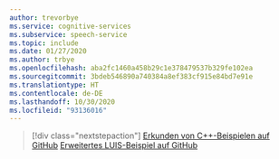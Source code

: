 ```yaml
---
author: trevorbye
ms.service: cognitive-services
ms.subservice: speech-service
ms.topic: include
ms.date: 01/27/2020
ms.author: trbye
ms.openlocfilehash: aba2fc1460a458b29c1e378479537b329fe102ea
ms.sourcegitcommit: 3bdeb546890a740384a8ef383cf915e84bd7e91e
ms.translationtype: HT
ms.contentlocale: de-DE
ms.lasthandoff: 10/30/2020
ms.locfileid: "93136016"
---
```

> [!div class="nextstepaction"]
> [Erkunden von C++-Beispielen auf GitHub](https://aka.ms/speech/github-cpp)
> [Erweitertes LUIS-Beispiel auf GitHub](https://github.com/Azure/pizza_luis_bot)
